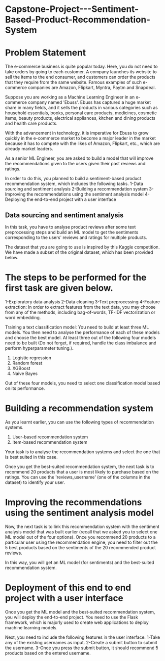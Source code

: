 # Capstone-Project---Sentiment-Based-Product-Recommendation-System
# Problem Statement
The e-commerce business is quite popular today. Here, you do not need to take orders by going to each customer. A company launches its website to sell the items to the end consumer, and customers can order the products that they require from the same website. Famous examples of such e-commerce companies are Amazon, Flipkart, Myntra, Paytm and Snapdeal.

Suppose you are working as a Machine Learning Engineer in an e-commerce company named 'Ebuss'. Ebuss has captured a huge market share in many fields, and it sells the products in various categories such as household essentials, books, personal care products, medicines, cosmetic items, beauty products, electrical appliances, kitchen and dining products and health care products.

With the advancement in technology, it is imperative for Ebuss to grow quickly in the e-commerce market to become a major leader in the market because it has to compete with the likes of Amazon, Flipkart, etc., which are already market leaders.

As a senior ML Engineer, you are asked to build a model that will improve the recommendations given to the users given their past reviews and ratings. 

In order to do this, you planned to build a sentiment-based product recommendation system, which includes the following tasks.
1-Data sourcing and sentiment analysis
2-Building a recommendation system
3-Improving the recommendations using the sentiment analysis model
4-Deploying the end-to-end project with a user interface
 
## Data sourcing and sentiment analysis
In this task, you have to analyse product reviews after some text preprocessing steps and build an ML model to get the sentiments corresponding to the users' reviews and ratings for multiple products. 

The dataset that you are going to use is inspired by this Kaggle competition. We have made a subset of the original dataset, which has been provided below.

# The steps to be performed for the first task are given below.

1-Exploratory data analysis
2-Data cleaning
3-Text preprocessing
4-Feature extraction: In order to extract features from the text data, you may choose from any of the methods, including bag-of-words, TF-IDF vectorization or word embedding.

Training a text classification model: You need to build at least three ML models. You then need to analyse the performance of each of these models and choose the best model. At least three out of the following four models need to be built (Do not forget, if required, handle the class imbalance and perform hyperparameter tuning.). 
1. Logistic regression
2. Random forest
3. XGBoost
4. Naive Bayes

Out of these four models, you need to select one classification model based on its performance.

# Building a recommendation system
As you learnt earlier, you can use the following types of recommendation systems.
1. User-based recommendation system
2. Item-based recommendation system

Your task is to analyse the recommendation systems and select the one that is best suited in this case. 

Once you get the best-suited recommendation system, the next task is to recommend 20 products that a user is most likely to purchase based on the ratings. You can use the 'reviews_username' (one of the columns in the dataset) to identify your user. 

# Improving the recommendations using the sentiment analysis model
Now, the next task is to link this recommendation system with the sentiment analysis model that was built earlier (recall that we asked you to select one ML model out of the four options). Once you recommend 20 products to a particular user using the recommendation engine, you need to filter out the 5 best products based on the sentiments of the 20 recommended product reviews. 

In this way, you will get an ML model (for sentiments) and the best-suited recommendation system. 
 

# Deployment of this end to end project with a user interface
Once you get the ML model and the best-suited recommendation system, you will deploy the end-to-end project. You need to use the Flask framework, which is majorly used to create web applications to deploy machine learning models.


Next, you need to include the following features in the user interface.
1-Take any of the existing usernames as input.
2-Create a submit button to submit the username.
3-Once you press the submit button, it should recommend 5 products based on the entered username.
